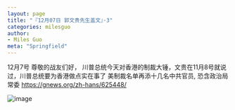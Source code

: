 ```yaml
---
layout: page
title: "『12月07日 郭文贵先生盖文』·3"
categories: milesguo
author:
- Miles Guo
meta: "Springfield"
---
```


12月7号 尊敬的战友们好， 川普总统今天对香港的制裁大锤，文贵在11月8号就说过，川普总统要为香港做点实在事了 美制裁名单再添十几名中共官员, 恐含政治局常委 https://gnews.org/zh-hans/625448/

![image](../../../../image/milesguo/2020_12_07_Miles_Guo_Getter_3_1.png)
